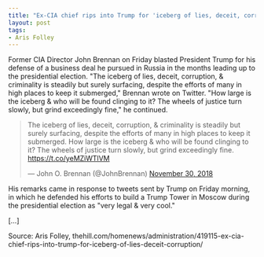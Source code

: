 ```yaml
---
title: "Ex-CIA chief rips into Trump for 'iceberg of lies, deceit, corruption, & criminality'"
layout: post
tags:
- Aris Folley
---
```


Former CIA Director John Brennan on Friday blasted President Trump for his defense of a business deal he pursued in Russia in the months leading up to the presidential election.
"The iceberg of lies, deceit, corruption, & criminality is steadily but surely surfacing, despite the efforts of many in high places to keep it submerged," Brennan wrote on Twitter.
"How large is the iceberg & who will be found clinging to it? The wheels of justice turn slowly, but grind exceedingly fine," he continued.

<blockquote class="twitter-tweet"><p lang="en" dir="ltr">The iceberg of lies, deceit, corruption, &amp; criminality is steadily but surely surfacing, despite the efforts of many in high places to keep it submerged. How large is the iceberg &amp; who will be found clinging to it? The wheels of justice turn slowly, but grind exceedingly fine. <a href="https://t.co/yeMZiWTlVM">https://t.co/yeMZiWTlVM</a></p>&mdash; John O. Brennan (@JohnBrennan) <a href="https://twitter.com/JohnBrennan/status/1068492587458277376?ref_src=twsrc%5Etfw">November 30, 2018</a></blockquote> <script async src="https://platform.twitter.com/widgets.js" charset="utf-8"></script>

His remarks came in response to tweets sent by Trump on Friday morning, in which he defended his efforts to build a Trump Tower in Moscow during the presidential election as "very legal & very cool."

[…]

Source: Aris Folley, thehill.com/homenews/administration/419115-ex-cia-chief-rips-into-trump-for-iceberg-of-lies-deceit-corruption/
